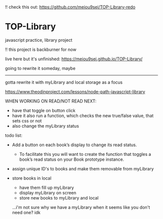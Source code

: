 !! check this out: https://github.com/meiou9sei/TOP-Library-redo

# TOP-Library
javascript practice, library project

!! this project is backburner for now

live here but it's unfinished: https://meiou9sei.github.io/TOP-Library/

going to rewrite it someday, maybe

--------------------------------------------------

gotta rewrite it with myLibrary and local storage as a focus

https://www.theodinproject.com/lessons/node-path-javascript-library


WHEN WORKING ON READ/NOT READ NEXT:
- have that toggle on button click
- have it also run a function, which checks the new true/false value, that sets css or not
- also change the myLibrary status


todo list:
- Add a button on each book’s display to change its read status.
    - To facilitate this you will want to create the function that toggles a book’s read status on your Book prototype instance.
- assign unique ID's to books and make them removable from myLibrary 
- store books in local
    - have them fill up myLibrary 
    - display myLibrary on screen
    - store new books to myLibrary and local

    ...i'm not sure why we have a myLibrary when it seems like you don't need one? idk
